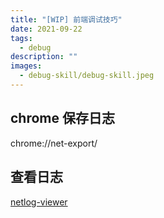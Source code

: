 ```yaml
---
title: "[WIP] 前端调试技巧"
date: 2021-09-22
tags:
  - debug
description: ""
images:
  - debug-skill/debug-skill.jpeg
---
```


## chrome 保存日志

chrome://net-export/

## 查看日志

[netlog-viewer](https://netlog-viewer.appspot.com/#import)
